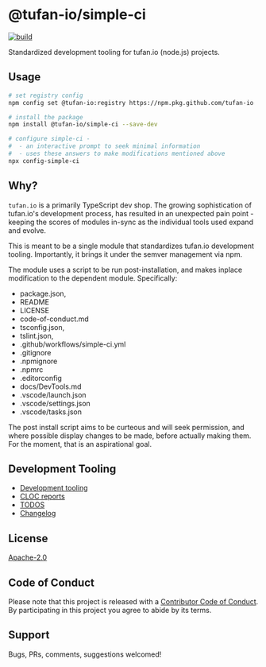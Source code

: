 # @tufan-io/simple-ci

[![build](https://github.com/tufan-io/simple-ci/workflows/simple-ci/badge.svg)](https://github.com/tufan-io/simple-ci/actions)

Standardized development tooling for tufan.io (node.js) projects.

## Usage

```bash
# set registry config
npm config set @tufan-io:registry https://npm.pkg.github.com/tufan-io

# install the package
npm install @tufan-io/simple-ci --save-dev

# configure simple-ci -
#  - an interactive prompt to seek minimal information
#  - uses these answers to make modifications mentioned above
npx config-simple-ci
```

## Why?
`tufan.io` is a primarily TypeScript dev shop.
The growing sophistication of tufan.io's development process, has resulted in an
unexpected pain point - keeping the scores of modules in-sync as the individual
tools used expand and evolve.

This is meant to be a single module that standardizes tufan.io development tooling.
Importantly, it brings it under the semver management via npm.

The module uses a script to be run post-installation, and makes inplace modification
to the dependent module. Specifically:

- package.json,
- README
- LICENSE
- code-of-conduct.md
- tsconfig.json,
- tslint.json,
- .github/workflows/simple-ci.yml
- .gitignore
- .npmignore
- .npmrc
- .editorconfig
- docs/DevTools.md
- .vscode/launch.json
- .vscode/settings.json
- .vscode/tasks.json

The post install script aims to be curteous and will seek permission, and where
possible display changes to be made, before actually making them. For the moment,
that is an aspirational goal.

## Development Tooling
- [Development tooling](./docs/DevTools.md)
- [CLOC reports](./docs/cloc.md)
- [TODOS](./docs/TODOs)
- [Changelog](./CHANGELOG.md)

## License
[Apache-2.0](./LICENSE.md)

## Code of Conduct
Please note that this project is released with a [Contributor Code of Conduct](code-of-conduct.md). By participating in this project you agree to abide by its terms.

## Support
Bugs, PRs, comments, suggestions welcomed!
